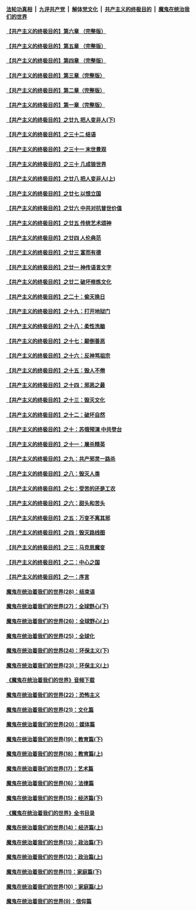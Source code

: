 ####  [法轮功真相](../../../../basic/blob/master/README.md?t=04170501) &nbsp;|&nbsp; [九评共产党](../../../../9ping.md/blob/master/README.md?t=04170501) &nbsp;|&nbsp; [解体党文化](../../../../jtdwh.md/blob/master/README.md?t=04170501)  &nbsp;|&nbsp; [共产主义的终极目的](../../../../gczydzjmd.md/blob/master/README.md?t=04170501) &nbsp;|&nbsp; [魔鬼在统治我们的世界](../../../../mgztzwmdsj.md/blob/master/README.md?t=04170501) 

#### [【共产主义的终极目的】第六章 （完整版）](../pages/nsc422/n11428913.md?t=04170501) 

#### [【共产主义的终极目的】第五章 （完整版）](../pages/nsc422/n11428912.md?t=04170501) 

#### [【共产主义的终极目的】第四章 （完整版）](../pages/nsc422/n11428907.md?t=04170501) 

#### [【共产主义的终极目的】第三章（完整版）](../pages/nsc422/n11428848.md?t=04170501) 

#### [【共产主义的终极目的】第二章（完整版）](../pages/nsc422/n11428831.md?t=04170501) 

#### [【共产主义的终极目的】第一章（完整版）](../pages/nsc422/n11417651.md?t=04170501) 

#### [【共产主义的终极目的】之廿九 把人变非人(下)](../pages/nsc422/n11344140.md?t=04170501) 

#### [【共产主义的终极目的】之三十二 结语](../pages/nsc422/n11360535.md?t=04170501) 

#### [【共产主义的终极目的】之三十一 末世景观](../pages/nsc422/n11351129.md?t=04170501) 

#### [【共产主义的终极目的】之三十 几成狼世界](../pages/nsc422/n11348280.md?t=04170501) 

#### [【共产主义的终极目的】之廿八 把人变非人(上)](../pages/nsc422/n11340492.md?t=04170501) 

#### [【共产主义的终极目的】之廿七 以恨立国](../pages/nsc422/n11336944.md?t=04170501) 

#### [【共产主义的终极目的】之廿六 中共对抗普世价值](../pages/nsc422/n11324785.md?t=04170501) 

#### [【共产主义的终极目的】之廿五 传统艺术颂神](../pages/nsc422/n11296396.md?t=04170501) 

#### [【共产主义的终极目的】之廿四 人伦典范](../pages/nsc422/n11296397.md?t=04170501) 

#### [【共产主义的终极目的】之廿三 富而有德](../pages/nsc422/n11283598.md?t=04170501) 

#### [【共产主义的终极目的】之廿一 神传语言文字](../pages/nsc422/n11263265.md?t=04170501) 

#### [【共产主义的终极目的】之廿二 破坏修炼文化](../pages/nsc422/n11245728.md?t=04170501) 

#### [【共产主义的终极目的】之二十：偷天换日](../pages/nsc422/n11238846.md?t=04170501) 

#### [【共产主义的终极目的】之十九：打开地狱门](../pages/nsc422/n11206376.md?t=04170501) 

#### [【共产主义的终极目的】之十八：柔性洗脑](../pages/nsc422/n11199994.md?t=04170501) 

#### [【共产主义的终极目的】之十七：颠倒善恶](../pages/nsc422/n11179782.md?t=04170501) 

#### [【共产主义的终极目的】之十六：反神骂祖宗](../pages/nsc422/n11166798.md?t=04170501) 

#### [【共产主义的终极目的】之十五：毁人不倦](../pages/nsc422/n11166792.md?t=04170501) 

#### [【共产主义的终极目的】之十四：邪恶之最](../pages/nsc422/n11150249.md?t=04170501) 

#### [【共产主义的终极目的】之十三：毁灭文化](../pages/nsc422/n11135227.md?t=04170501) 

#### [【共产主义的终极目的】之十二：破坏自然](../pages/nsc422/n11135214.md?t=04170501) 

#### [【共产主义的终极目的】之十：苏俄预演 中共登台](../pages/nsc422/n11118424.md?t=04170501) 

#### [【共产主义的终极目的】之十一：屠杀精英](../pages/nsc422/n11118442.md?t=04170501) 

#### [【共产主义的终极目的】之九：共产邪灵一路杀](../pages/nsc422/n11114139.md?t=04170501) 

#### [【共产主义的终极目的】之八：毁灭人类](../pages/nsc422/n11108503.md?t=04170501) 

#### [【共产主义的终极目的】之七：受苦的还是工农](../pages/nsc422/n11101809.md?t=04170501) 

#### [【共产主义的终极目的】之六：甜头和苦头](../pages/nsc422/n11096971.md?t=04170501) 

#### [【共产主义的终极目的】之五：万变不离其邪](../pages/nsc422/n11091285.md?t=04170501) 

#### [【共产主义的终极目的】之四：毁灭路线图](../pages/nsc422/n11086284.md?t=04170501) 

#### [【共产主义的终极目的】之三：马克思魔变](../pages/nsc422/n11061941.md?t=04170501) 

#### [【共产主义的终极目的】之二：中心之国](../pages/nsc422/n11047728.md?t=04170501) 

#### [【共产主义的终极目的】之一：序言](../pages/nsc422/n11086077.md?t=04170501) 

#### [魔鬼在统治着我们的世界(28)：结束语](../pages/nsc422/n10936246.md?t=04170501) 

#### [魔鬼在统治着我们的世界(27)：全球野心(下)](../pages/nsc422/n10928319.md?t=04170501) 

#### [魔鬼在统治着我们的世界(26)：全球野心(上)](../pages/nsc422/n10900318.md?t=04170501) 

#### [魔鬼在统治着我们的世界(25)：全球化](../pages/nsc422/n10788205.md?t=04170501) 

#### [魔鬼在统治着我们的世界(24)：环保主义(下)](../pages/nsc422/n10695307.md?t=04170501) 

#### [魔鬼在统治着我们的世界(23)：环保主义(上)](../pages/nsc422/n10688613.md?t=04170501) 

#### [《魔鬼在统治着我们的世界》音频下载](../pages/nsc422/n10635553.md?t=04170501) 

#### [魔鬼在统治着我们的世界(22)：恐怖主义](../pages/nsc422/n10614727.md?t=04170501) 

#### [魔鬼在统治着我们的世界(21)：文化篇](../pages/nsc422/n10597706.md?t=04170501) 

#### [魔鬼在统治着我们的世界(20)：媒体篇](../pages/nsc422/n10586579.md?t=04170501) 

#### [魔鬼在统治着我们的世界(19)：教育篇(下)](../pages/nsc422/n10564808.md?t=04170501) 

#### [魔鬼在统治着我们的世界(18)：教育篇(上)](../pages/nsc422/n10526970.md?t=04170501) 

#### [魔鬼在统治着我们的世界(17)：艺术篇](../pages/nsc422/n10499093.md?t=04170501) 

#### [魔鬼在统治着我们的世界(16)：法律篇](../pages/nsc422/n10485969.md?t=04170501) 

#### [魔鬼在统治着我们的世界(15)：经济篇(下)](../pages/nsc422/n10469975.md?t=04170501) 

#### [《魔鬼在统治着我们的世界》全书目录](../pages/nsc422/n10464261.md?t=04170501) 

#### [魔鬼在统治着我们的世界(14)：经济篇(上)](../pages/nsc422/n10457370.md?t=04170501) 

#### [魔鬼在统治着我们的世界(13)：政治篇(下)](../pages/nsc422/n10448270.md?t=04170501) 

#### [魔鬼在统治着我们的世界(12)：政治篇(上)](../pages/nsc422/n10444576.md?t=04170501) 

#### [魔鬼在统治着我们的世界(11)：家庭篇(下)](../pages/nsc422/n10440961.md?t=04170501) 

#### [魔鬼在统治着我们的世界(10)：家庭篇(上)](../pages/nsc422/n10435448.md?t=04170501) 

#### [魔鬼在统治着我们的世界(9)：信仰篇](../pages/nsc422/n10432159.md?t=04170501) 


